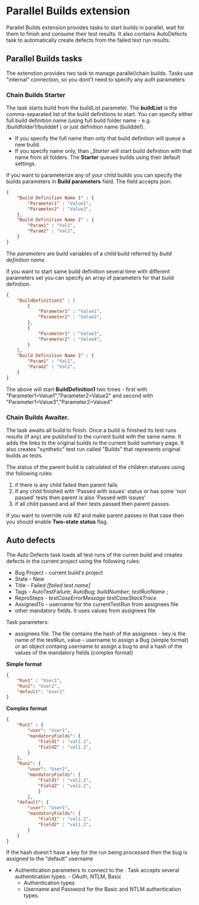 # Parallel Builds extension

Parallel Builds extension provides tasks to start builds in parallel, wait for them to finish and consume their test results. It also contains AutoDefects task to automatically create defects from the failed test run results.

## Parallel Builds tasks
The extenstion provides two task to manage parallel/chain builds. Tasks use "internal" connection, so you dont't need to specify any auth parameters 


### Chain Builds Starter
The task starts build from the buildList parameter. The __buildList__ is the comma-separated list of the build definitions to start. 
You can specify either full build definition name (using full build folder name - e.g. /buildfolder1/builddef ) or just definition name (builddef). 
* If you specify the full name than only that build definition will queue a new build. 
* If you specify name only, than __Starter_ will start build definition with that name from all folders. 
The __Starter__ queues builds using their default settings.

If you want to parameterize any of your child builds you can specify the builds parameters in __Build parameters__ field. The field accepts json: 
```json
{
    "Build Definition Name 1" : {
        "Parameter1" : "Value1",
        "Parameter2" : "Value2",
    },
    "Build Definition Name 2" : {
        "Param1" : "Val1",
        "Param2" : "Val2",
    }
}
``` 
The _parameters_ are build variables of a child build referred by _build definition name_. 

If you want to start same build definition several time with different parameters set you can specify an array of parameters for that build definition.  
```json
{
    "BuildDefinition1" : [
        {
            "Parameter1" : "Value1",
            "Parameter2" : "Value2",
        },
        {
            "Parameter1" : "Value3",
            "Parameter2" : "Value4",
        }
    ],
    "Build Definition Name 2" : {
        "Param1" : "Val1",
        "Param2" : "Val2",
    }
}
``` 
The above will start __BuildDefinition1__ two times - first with "Parameter1=Value1","Parameter2=Value2" and second with "Parameter1=Value3","Parameter2=Value4"

### Chain Builds Awaiter. 
The task awaits all build to finish. Once a build is finished its test runs results (if any) are published to the current build with the same name. 
It adds the links to the original builds to the current build summary page. It also creates "synthetic" test run called "Builds" that represents original builds as tests. 

The status of the parent build is calculated of the children statuses using the following rules: 
1. if there is any child failed then parent fails
2. if any child finished with 'Passed with issues' status or has some 'non passed' tests then parent is also 'Passed with issues'
3. if all child passed and all their tests passed then parent passes. 

If you want to override _rule #2_ and make parent passes in that case then you should enable __Two-state status__ flag. 

## Auto defects
The Auto Defects task loads all test runs of the curren build and creates defects in the current project using the following rules:

* Bug Project - current build's project
* State - New
* Title - Failed _[failed test name]_
* Tags - AutoTestFailure; AutoBug; _buildNumber_; _testRunName_ ;
* ReproSteps - _testCaseErrorMessage_ _testCaseStackTrace_ 
* AssignedTo - username for the currentTestRun from assignees file
* other mandatory fields. It uses values from assignees file

Task parameters: 

* assignees file. The file contains the hash of the assignees - key is the name of the testRun, value - username to assign a Bug (simple format) or an object containg username to assign a bug to and a hash of the values of the mandatory fields (complex format)

__Simple format__
```json
{
    "Run1" : "User1",
    "Run2": "User2",
    "default": "User1"
}
``` 

__Complex format__
```json
{
    "Run1" : {
        "user": "User1",
        "mandatoryFields": {
            "Field1" : "val1.1",
            "Field2" : "val1.2",
        }
    },
    "Run2": {
        "user": "User2",
        "mandatoryFields": {
            "Field1" : "val2.1",
            "Field2" : "val2.2",
            }
        },
    "default": {
        "user": "User1",
        "mandatoryFields": {
            "Field1" : "val1.1",
            "Field2" : "val1.2",
        }
    }
}
``` 


If the hash doesn't have a key for the run being processed then the bug is assigned to the "default" username

* Authentication parameters to connect to the . Task accepts several authentication types. - OAuth, NTLM, Basic 
    * Authentication types
    * Username and Password for the Basic and NTLM authentication types.


